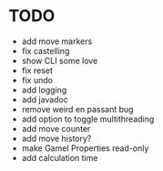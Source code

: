 # TODO

- add move markers
- fix castelling
- show CLI some love
- fix reset
- fix undo
- add logging
- add javadoc
- remove weird en passant bug
- add option to toggle multithreading
- add move counter
- add move history?
- make GameI Properties read-only
- add calculation time
